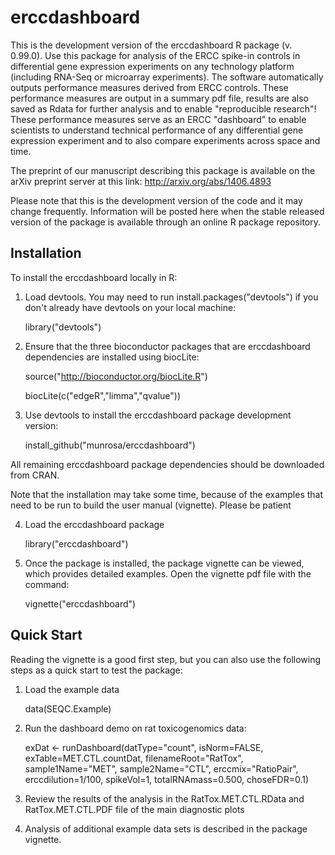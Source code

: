 erccdashboard
=============
This is the development version of the erccdashboard R package (v. 0.99.0). 
Use this package for analysis of the ERCC spike-in controls in differential 
gene expression experiments on any technology platform (including RNA-Seq or 
microarray experiments). The software automatically outputs performance 
measures derived from ERCC controls. These performance measures are output in 
a summary pdf file, results are also saved as Rdata for further analysis and to
enable "reproducible research"! These performance measures serve as an 
ERCC "dashboard" to enable scientists to understand technical performance of any 
differential gene expression experiment and to also compare experiments across
space and time.

The preprint of our manuscript describing this package is available on the arXiv
preprint server at this link: http://arxiv.org/abs/1406.4893

Please note that this is the development version of the code and it may change
frequently. Information will be posted here when the stable released version of
the package is available through an online R package repository.

Installation
------------
To install the erccdashboard locally in R:

1. Load devtools. You may need to run install.packages("devtools") 
if you don't already have devtools on your local machine:

    library("devtools")
    
2. Ensure that the three bioconductor packages that are erccdashboard
dependencies are installed using biocLite:
    
    source("http://bioconductor.org/biocLite.R")
    
    biocLite(c("edgeR","limma","qvalue"))

3. Use devtools to install the erccdashboard package development version:

    install_github("munrosa/erccdashboard")
    
All remaining erccdashboard package dependencies should be downloaded from CRAN.

Note that the installation may take some time, because of the examples that 
need to be run to build the user manual (vignette). Please be patient

4. Load the erccdashboard package
    
    library("erccdashboard")

5. Once the package is installed, the package vignette can be viewed, which 
provides detailed examples. Open the vignette pdf file with the command:
    
    vignette("erccdashboard")

Quick Start
----------
Reading the vignette is a good first step, but you can also use the following
steps as a quick start to test the package:

1. Load the example data

    data(SEQC.Example)

2. Run the dashboard demo on rat toxicogenomics data:

    exDat <- runDashboard(datType="count", isNorm=FALSE,
                           exTable=MET.CTL.countDat,
                           filenameRoot="RatTox", sample1Name="MET",
                           sample2Name="CTL", erccmix="RatioPair",
                           erccdilution=1/100, spikeVol=1,
                           totalRNAmass=0.500, choseFDR=0.1)

3. Review the results of the analysis in the RatTox.MET.CTL.RData and
   RatTox.MET.CTL.PDF file of the main diagnostic plots

4. Analysis of additional example data sets is described in the package vignette.